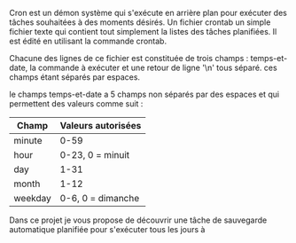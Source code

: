 Cron est un démon système qui s'exécute en arrière plan pour exécuter des tâches souhaitées à des moments désirés.
Un fichier crontab un simple fichier texte qui contient tout simplement la listes des tâches planifiées. Il est édité en utilisant la commande crontab.

Chacune des lignes de ce fichier est constituée de trois champs : temps-et-date, la commande à exécuter et une retour de ligne '\n' tous séparé. ces champs étant séparés par espaces.

le champs temps-et-date a 5 champs non séparés par des espaces et qui permettent des valeurs comme suit :

| Champ     | Valeurs autorisées      |
|-----------|-------------------------|
| minute    | 0-59                    |
| hour      | 0-23, 0 = minuit        |
| day       | 1-31                    |
| month     | 1-12                    |
| weekday   | 0-6, 0 = dimanche       |


Dans ce projet je vous propose de découvrir une tâche de sauvegarde automatique planifiée pour s'exécuter tous les jours à 